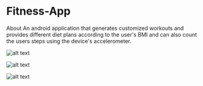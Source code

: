 # Fitness-App

About
An android application that generates customized workouts and provides different diet plans according to the user's BMI and can also count the users steps using the device's accelerometer.


![alt text](https://i.ibb.co/t2770DB/fit1.png)

![alt text](https://i.ibb.co/m9qjP8Y/fit2.png)

![alt text](https://i.ibb.co/2kHTGnc/fit3.png)

